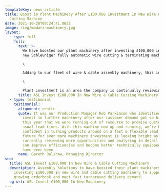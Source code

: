 ```yaml
---
templateKey: news-article
title: Boost in Plant Machinery After £100,000 Investment In New Wire & Cable
  Cutting Machine
date: 2021-10-28T09:24:41.863Z
image: /img/madars-machinery.jpg
layout:
  - type: full
    full:
      text: >-
        We have boosted our plant machinery after investing £100,000 in a brand
        new Schleuniger fully automatic wire cutting & terminating machine.\

        \

        Adding to our fleet of wire & cable assembly machinery, this impressive investment will introduce efficiencies and create an additional 20% capacity to take on more work.\

        \

        Plant investment is an area the company is continually reviewing as part of our ambitious growth plans and we actively encourage staff to put forward ideas of areas to improve and spending suggestions.
      title: ASL Invest £100,000 In New Wire & Cable Cutting Machinery
  - type: testimonial
    testimonial:
      alignment: centre
      quote: It was our Production Manager Rob Parkinson who identified the need to
        invest in further machinery after our customer demand got so big earlier
        this year that we were running out of resource to promise customers our
        usual lead times. With this machine now up and running, we’re happy and
        confident in turning products around on a fast & flexible lead time. The
        future for even more machinery investment is looking bright as we are
        currently reviewing more opportunities and analysing in detail where we
        can improve efficiencies and become better technically equipped than we
        have ever been
      name: Gareth Balshaw, Managing Director
seo:
  title: ASL Invest £100,000 In New Wire & Cable Cutting Machinery
  description: Assembly Solutions to have boosted their plant machinery after
    investing £100,000 in new wire and cable cutting machinery to support ever
    growing orderbook and meet fast turnaround delivery demand.
  og-url: ASL-Invest-£100,000-In-New-Machinery
---
```

